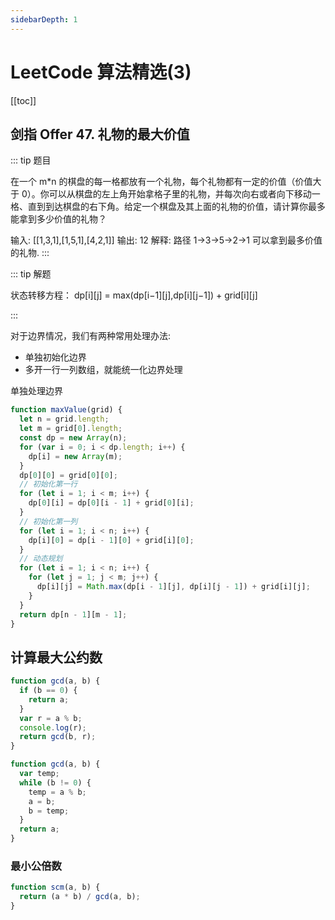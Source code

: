 ```yaml
---
sidebarDepth: 1
---
```


# LeetCode 算法精选(3)

[[toc]]

## 剑指 Offer 47. 礼物的最大价值

::: tip 题目

在一个 m\*n 的棋盘的每一格都放有一个礼物，每个礼物都有一定的价值（价值大于 0）。你可以从棋盘的左上角开始拿格子里的礼物，并每次向右或者向下移动一格、直到到达棋盘的右下角。给定一个棋盘及其上面的礼物的价值，请计算你最多能拿到多少价值的礼物？

输入:
[[1,3,1],[1,5,1],[4,2,1]]
输出: 12
解释: 路径 1→3→5→2→1 可以拿到最多价值的礼物.
:::

::: tip 解题

状态转移方程：
dp[i][j] = max(dp[i−1][j],dp[i][j−1]) + grid[i][j]

:::

对于边界情况，我们有两种常用处理办法:

- 单独初始化边界
- 多开一行一列数组，就能统一化边界处理

单独处理边界

```js
function maxValue(grid) {
  let n = grid.length;
  let m = grid[0].length;
  const dp = new Array(n);
  for (var i = 0; i < dp.length; i++) {
    dp[i] = new Array(m);
  }
  dp[0][0] = grid[0][0];
  // 初始化第一行
  for (let i = 1; i < m; i++) {
    dp[0][i] = dp[0][i - 1] + grid[0][i];
  }
  // 初始化第一列
  for (let i = 1; i < n; i++) {
    dp[i][0] = dp[i - 1][0] + grid[i][0];
  }
  // 动态规划
  for (let i = 1; i < n; i++) {
    for (let j = 1; j < m; j++) {
      dp[i][j] = Math.max(dp[i - 1][j], dp[i][j - 1]) + grid[i][j];
    }
  }
  return dp[n - 1][m - 1];
}
```

## 计算最大公约数

```js
function gcd(a, b) {
  if (b == 0) {
    return a;
  }
  var r = a % b;
  console.log(r);
  return gcd(b, r);
}
```

```js
function gcd(a, b) {
  var temp;
  while (b != 0) {
    temp = a % b;
    a = b;
    b = temp;
  }
  return a;
}
```

### 最小公倍数

```js
function scm(a, b) {
  return (a * b) / gcd(a, b);
}
```
